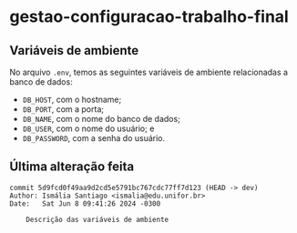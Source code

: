 # gestao-configuracao-trabalho-final

## Variáveis de ambiente

No arquivo `.env`, temos as seguintes variáveis de ambiente relacionadas a banco de dados:

- `DB_HOST`, com o hostname;
- `DB_PORT`, com a porta;
- `DB_NAME`, com o nome do banco de dados;
- `DB_USER`, com o nome do usuário; e
- `DB_PASSWORD`, com a senha do usuário.

## Última alteração feita

```
commit 5d9fcd0f49aa9d2cd5e5791bc767cdc77ff7d123 (HEAD -> dev)
Author: Ismália Santiago <ismalia@edu.unifor.br>
Date:   Sat Jun 8 09:41:26 2024 -0300

    Descrição das variáveis de ambiente
```
